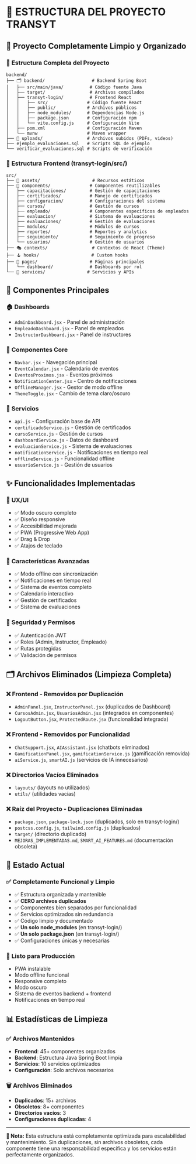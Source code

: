 # 📁 ESTRUCTURA DEL PROYECTO TRANSYT

## 🎯 **Proyecto Completamente Limpio y Organizado**

### 📂 **Estructura Completa del Proyecto**

```
backend/
├── 🗂️ backend/                  # Backend Spring Boot
│   ├── src/main/java/          # Código fuente Java
│   ├── target/                 # Archivos compilados
│   ├── transyt-login/          # Frontend React
│   │   ├── src/               # Código fuente React
│   │   ├── public/            # Archivos públicos
│   │   ├── node_modules/      # Dependencias Node.js
│   │   ├── package.json       # Configuración npm
│   │   └── vite.config.js     # Configuración Vite
│   ├── pom.xml                # Configuración Maven
│   └── mvnw                   # Maven wrapper
├── 📁 uploads/                 # Archivos subidos (PDFs, videos)
├── ejemplo_evaluaciones.sql   # Scripts SQL de ejemplo
└── verificar_evaluaciones.sql # Scripts de verificación
```

### 📂 **Estructura Frontend (transyt-login/src/)**

```
src/
├── 🎨 assets/                    # Recursos estáticos
├── 🧩 components/               # Componentes reutilizables
│   ├── capacitaciones/         # Gestión de capacitaciones
│   ├── certificados/           # Manejo de certificados
│   ├── configuracion/          # Configuraciones del sistema
│   ├── cursos/                 # Gestión de cursos
│   ├── empleado/               # Componentes específicos de empleados
│   ├── evaluacion/             # Sistema de evaluaciones
│   ├── evaluaciones/           # Gestión de evaluaciones
│   ├── modulos/                # Módulos de cursos
│   ├── reportes/               # Reportes y analytics
│   ├── seguimiento/            # Seguimiento de progreso
│   └── usuarios/               # Gestión de usuarios
├── 🎭 contexts/                 # Contextos de React (Theme)
├── 🪝 hooks/                    # Custom hooks
├── 📄 pages/                    # Páginas principales
│   └── dashboard/              # Dashboards por rol
└── 🔧 services/                # Servicios y APIs
```

## 🚀 **Componentes Principales**

### 🏠 **Dashboards**
- `AdminDashboard.jsx` - Panel de administración
- `EmpleadoDashboard.jsx` - Panel de empleados  
- `InstructorDashboard.jsx` - Panel de instructores

### 🧩 **Componentes Core**
- `Navbar.jsx` - Navegación principal
- `EventCalendar.jsx` - Calendario de eventos
- `EventosProximos.jsx` - Eventos próximos
- `NotificationCenter.jsx` - Centro de notificaciones
- `OfflineManager.jsx` - Gestor de modo offline
- `ThemeToggle.jsx` - Cambio de tema claro/oscuro

### 🔧 **Servicios**
- `api.js` - Configuración base de API
- `certificadoService.js` - Gestión de certificados
- `cursoService.js` - Gestión de cursos
- `dashboardService.js` - Datos de dashboard
- `evaluacionService.js` - Sistema de evaluaciones
- `notificationService.js` - Notificaciones en tiempo real
- `offlineService.js` - Funcionalidad offline
- `usuarioService.js` - Gestión de usuarios

## ✨ **Funcionalidades Implementadas**

### 🎨 **UX/UI**
- ✅ Modo oscuro completo
- ✅ Diseño responsive
- ✅ Accesibilidad mejorada
- ✅ PWA (Progressive Web App)
- ✅ Drag & Drop
- ✅ Atajos de teclado

### 📱 **Características Avanzadas**
- ✅ Modo offline con sincronización
- ✅ Notificaciones en tiempo real
- ✅ Sistema de eventos completo
- ✅ Calendario interactivo
- ✅ Gestión de certificados
- ✅ Sistema de evaluaciones

### 🔐 **Seguridad y Permisos**
- ✅ Autenticación JWT
- ✅ Roles (Admin, Instructor, Empleado)
- ✅ Rutas protegidas
- ✅ Validación de permisos

## 🗂️ **Archivos Eliminados (Limpieza Completa)**

### ❌ **Frontend - Removidos por Duplicación**
- `AdminPanel.jsx`, `InstructorPanel.jsx` (duplicados de Dashboard)
- `CursosAdmin.jsx`, `UsuariosAdmin.jsx` (integrados en componentes)
- `LogoutButton.jsx`, `ProtectedRoute.jsx` (funcionalidad integrada)

### ❌ **Frontend - Removidos por Funcionalidad**
- `ChatSupport.jsx`, `AIAssistant.jsx` (chatbots eliminados)
- `GamificationPanel.jsx`, `gamificationService.js` (gamificación removida)
- `aiService.js`, `smartAI.js` (servicios de IA innecesarios)

### ❌ **Directorios Vacíos Eliminados**
- `layouts/` (layouts no utilizados)
- `utils/` (utilidades vacías)

### ❌ **Raíz del Proyecto - Duplicaciones Eliminadas**
- `package.json`, `package-lock.json` (duplicados, solo en transyt-login/)
- `postcss.config.js`, `tailwind.config.js` (duplicados)
- `target/` (directorio duplicado)
- `MEJORAS_IMPLEMENTADAS.md`, `SMART_AI_FEATURES.md` (documentación obsoleta)

## 🎯 **Estado Actual**

### ✅ **Completamente Funcional y Limpio**
- ✅ Estructura organizada y mantenible
- ✅ **CERO archivos duplicados**
- ✅ Componentes bien separados por funcionalidad
- ✅ Servicios optimizados sin redundancia
- ✅ Código limpio y documentado
- ✅ **Un solo node_modules** (en transyt-login/)
- ✅ **Un solo package.json** (en transyt-login/)
- ✅ Configuraciones únicas y necesarias

### 🚀 **Listo para Producción**
- PWA instalable
- Modo offline funcional
- Responsive completo
- Modo oscuro
- Sistema de eventos backend + frontend
- Notificaciones en tiempo real

## 📊 **Estadísticas de Limpieza**

### ✅ **Archivos Mantenidos**
- **Frontend**: 45+ componentes organizados
- **Backend**: Estructura Java Spring Boot limpia
- **Servicios**: 10 servicios optimizados
- **Configuración**: Solo archivos necesarios

### 🗑️ **Archivos Eliminados**
- **Duplicados**: 15+ archivos
- **Obsoletos**: 8+ componentes
- **Directorios vacíos**: 3
- **Configuraciones duplicadas**: 4

---

**📝 Nota:** Esta estructura está completamente optimizada para escalabilidad y mantenimiento. Sin duplicaciones, sin archivos obsoletos, cada componente tiene una responsabilidad específica y los servicios están perfectamente organizados.